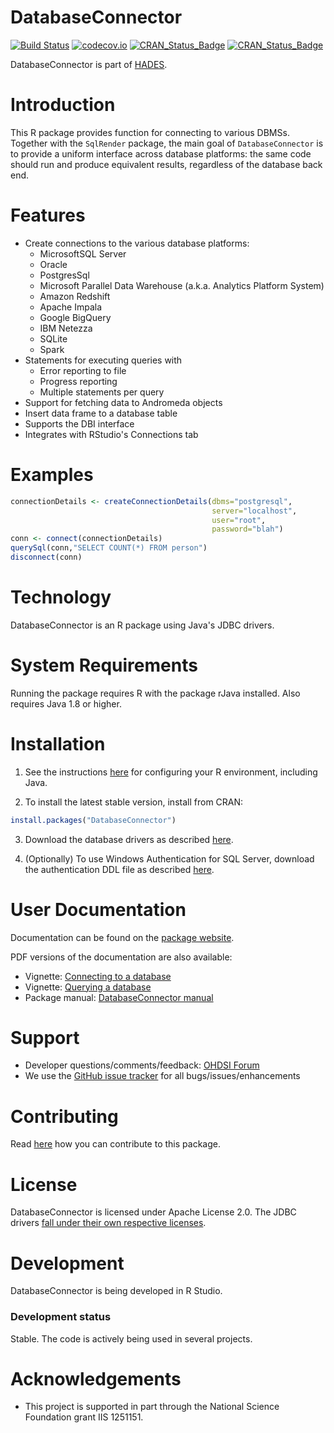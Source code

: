 DatabaseConnector
=================

[![Build Status](https://github.com/OHDSI/DatabaseConnector/workflows/R-CMD-check/badge.svg)](https://github.com/OHDSI/DatabaseConnector/actions?query=workflow%3AR-CMD-check)
[![codecov.io](https://codecov.io/github/OHDSI/DatabaseConnector/coverage.svg?branch=main)](https://codecov.io/github/OHDSI/DatabaseConnector?branch=main)
[![CRAN_Status_Badge](http://www.r-pkg.org/badges/version/DatabaseConnector)](https://cran.r-project.org/package=DatabaseConnector)
[![CRAN_Status_Badge](http://cranlogs.r-pkg.org/badges/DatabaseConnector)](https://cran.r-project.org/package=DatabaseConnector)

DatabaseConnector is part of [HADES](https://ohdsi.github.io/Hades/).


Introduction
============

This R package provides function for connecting to various DBMSs. Together with the `SqlRender` package, the main goal of `DatabaseConnector` is to provide a uniform interface across database platforms: the same code should run and produce equivalent results, regardless of the database back end.

Features
========
- Create connections to the various database platforms:
  - MicrosoftSQL Server
  - Oracle
  - PostgresSql
  - Microsoft Parallel Data Warehouse (a.k.a. Analytics Platform System)
  - Amazon Redshift
  - Apache Impala
  - Google BigQuery
  - IBM Netezza
  - SQLite
  - Spark
- Statements for executing queries with 
  - Error reporting to file
  - Progress reporting
  - Multiple statements per query
- Support for fetching data to Andromeda objects
- Insert data frame to a database table
- Supports the DBI interface
- Integrates with RStudio's Connections tab


Examples
========

```r
connectionDetails <- createConnectionDetails(dbms="postgresql", 
                                             server="localhost",
                                             user="root",
                                             password="blah")
conn <- connect(connectionDetails)
querySql(conn,"SELECT COUNT(*) FROM person")
disconnect(conn)
```


Technology
============

DatabaseConnector is an R package using Java's JDBC drivers. 


System Requirements
===================

Running the package requires R with the package rJava installed. Also requires Java 1.8 or higher.


Installation
============

1. See the instructions [here](https://ohdsi.github.io/Hades/rSetup.html) for configuring your R environment, including Java.

2. To install the latest stable version, install from CRAN:

```r
install.packages("DatabaseConnector")
```

3. Download the database drivers as described [here](http://ohdsi.github.io/DatabaseConnector/articles/Connecting.html#obtaining-drivers).

4. (Optionally) To use Windows Authentication for SQL Server, download the authentication DDL file as described  [here](http://ohdsi.github.io/DatabaseConnector/reference/connect.html#windows-authentication-for-sql-server-1).

User Documentation
==================
Documentation can be found on the [package website](https://ohdsi.github.io/DatabaseConnector/).

PDF versions of the documentation are also available:

* Vignette: [Connecting to a database](https://github.com/OHDSI/DatabaseConnector/raw/main/inst/doc/Connecting.pdf)
* Vignette: [Querying a database](https://github.com/OHDSI/DatabaseConnector/raw/main/inst/doc/Querying.pdf)
* Package manual: [DatabaseConnector manual](https://raw.githubusercontent.com/OHDSI/DatabaseConnector/main/extras/DatabaseConnector.pdf) 


Support
=======

* Developer questions/comments/feedback: <a href="http://forums.ohdsi.org/c/developers">OHDSI Forum</a>
* We use the <a href="https://github.com/OHDSI/DatabaseConnector/issues">GitHub issue tracker</a> for all bugs/issues/enhancements


Contributing
============

Read [here](https://ohdsi.github.io/Hades/contribute.html) how you can contribute to this package.


License
=======

DatabaseConnector is licensed under Apache License 2.0. The JDBC drivers [fall under their own respective licenses](https://raw.githubusercontent.com/OHDSI/DatabaseConnector/main/inst/COPYRIGHTS).


Development
===========

DatabaseConnector is being developed in R Studio.


### Development status

Stable. The code is actively being used in several projects.


Acknowledgements
================

- This project is supported in part through the National Science Foundation grant IIS 1251151.
